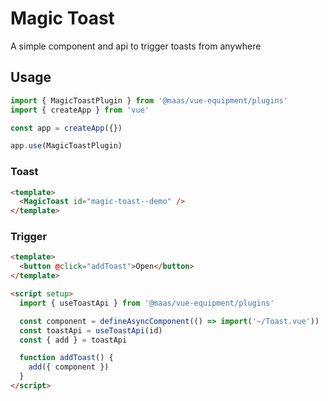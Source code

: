 # Magic Toast

A simple component and api to trigger toasts from anywhere

## Usage

```js
import { MagicToastPlugin } from '@maas/vue-equipment/plugins'
import { createApp } from 'vue'

const app = createApp({})

app.use(MagicToastPlugin)
```

### Toast

```html
<template>
  <MagicToast id="magic-toast--demo" />
</template>
```

### Trigger

```html
<template>
  <button @click="addToast">Open</button>
</template>

<script setup>
  import { useToastApi } from '@maas/vue-equipment/plugins'

  const component = defineAsyncComponent(() => import('~/Toast.vue'))
  const toastApi = useToastApi(id)
  const { add } = toastApi

  function addToast() {
    add({ component })
  }
</script>
```
